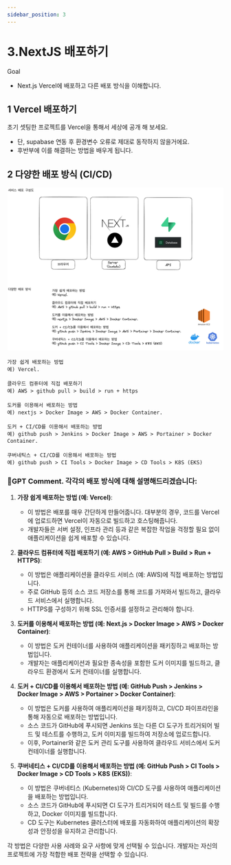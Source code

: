 ```yaml
---
sidebar_position: 3
---
```


# 3.NextJS 배포하기


Goal  
- Next.js Vercel에 배포하고 다른 배포 방식을 이해합니다.  

## 1	Vercel 배포하기  

초기 셋팅한 프로젝트를 Vercel을 통해서 세상에 공개 해 보세요. 
- 단, supabase 연동 후 환경변수 오류로 제대로 동작하지 않을거에요.  
- 후반부에 이를 해결하는 방법을 배우게 됩니다.  

## 2	다양한 배포 방식 (CI/CD)


![Alt text](figure04.excalidraw.png)  

```
가장 쉽게 배포하는 방법
예) Vercel.

클라우드 컴퓨터에 직접 배포하기
예) AWS > github pull > build > run + https

도커를 이용해서 배포하는 방법
예) nextjs > Docker Image > AWS > Docker Container.

도커 + CI/CD를 이용해서 배포하는 방법
예) github push > Jenkins > Docker Image > AWS > Portainer > Docker Container.

쿠버네틱스 + CI/CD를 이용해서 배포하는 방법 
예) github push > CI Tools > Docker Image > CD Tools > K8S (EKS)
```

### 🤖GPT Comment. 각각의 배포 방식에 대해 설명해드리겠습니다:

1. **가장 쉽게 배포하는 방법 (예: Vercel)**:
   - 이 방법은 배포를 매우 간단하게 만들어줍니다. 대부분의 경우, 코드를 Vercel에 업로드하면 Vercel이 자동으로 빌드하고 호스팅해줍니다. 
   - 개발자들은 서버 설정, 인프라 관리 등과 같은 복잡한 작업을 걱정할 필요 없이 애플리케이션을 쉽게 배포할 수 있습니다.

2. **클라우드 컴퓨터에 직접 배포하기 (예: AWS > GitHub Pull > Build > Run + HTTPS)**:
   - 이 방법은 애플리케이션을 클라우드 서비스 (예: AWS)에 직접 배포하는 방법입니다.
   - 주로 GitHub 등의 소스 코드 저장소를 통해 코드를 가져와서 빌드하고, 클라우드 서비스에서 실행합니다.
   - HTTPS를 구성하기 위해 SSL 인증서를 설정하고 관리해야 합니다.

3. **도커를 이용해서 배포하는 방법 (예: Next.js > Docker Image > AWS > Docker Container)**:
   - 이 방법은 도커 컨테이너를 사용하여 애플리케이션을 패키징하고 배포하는 방법입니다.
   - 개발자는 애플리케이션과 필요한 종속성을 포함한 도커 이미지를 빌드하고, 클라우드 환경에서 도커 컨테이너를 실행합니다.

4. **도커 + CI/CD를 이용해서 배포하는 방법 (예: GitHub Push > Jenkins > Docker Image > AWS > Portainer > Docker Container)**:
   - 이 방법은 도커를 사용하여 애플리케이션을 패키징하고, CI/CD 파이프라인을 통해 자동으로 배포하는 방법입니다.
   - 소스 코드가 GitHub에 푸시되면 Jenkins 또는 다른 CI 도구가 트리거되어 빌드 및 테스트를 수행하고, 도커 이미지를 빌드하여 저장소에 업로드합니다. 
   - 이후, Portainer와 같은 도커 관리 도구를 사용하여 클라우드 서비스에서 도커 컨테이너를 실행합니다.

5. **쿠버네티스 + CI/CD를 이용해서 배포하는 방법 (예: GitHub Push > CI Tools > Docker Image > CD Tools > K8S (EKS))**:
   - 이 방법은 쿠버네티스 (Kubernetes)와 CI/CD 도구를 사용하여 애플리케이션을 배포하는 방법입니다.
   - 소스 코드가 GitHub에 푸시되면 CI 도구가 트리거되어 테스트 및 빌드를 수행하고, Docker 이미지를 빌드합니다.
   - CD 도구는 Kubernetes 클러스터에 배포를 자동화하여 애플리케이션의 확장성과 안정성을 유지하고 관리합니다.

각 방법은 다양한 사용 사례와 요구 사항에 맞게 선택될 수 있습니다. 개발자는 자신의 프로젝트에 가장 적합한 배포 전략을 선택할 수 있습니다.
